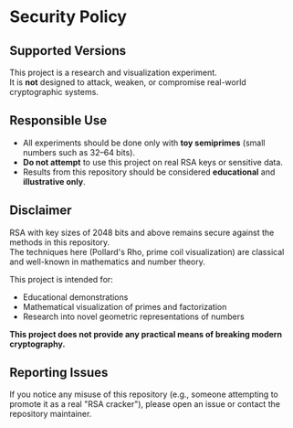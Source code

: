 # Security Policy

## Supported Versions
This project is a research and visualization experiment.  
It is **not** designed to attack, weaken, or compromise real-world cryptographic systems.

## Responsible Use
- All experiments should be done only with **toy semiprimes** (small numbers such as 32–64 bits).  
- **Do not attempt** to use this project on real RSA keys or sensitive data.  
- Results from this repository should be considered **educational** and **illustrative only**.

## Disclaimer
RSA with key sizes of 2048 bits and above remains secure against the methods in this repository.  
The techniques here (Pollard's Rho, prime coil visualization) are classical and well-known in mathematics and number theory.  

This project is intended for:
- Educational demonstrations  
- Mathematical visualization of primes and factorization  
- Research into novel geometric representations of numbers  

**This project does not provide any practical means of breaking modern cryptography.**

## Reporting Issues
If you notice any misuse of this repository (e.g., someone attempting to promote it as a real "RSA cracker"), please open an issue or contact the repository maintainer.
